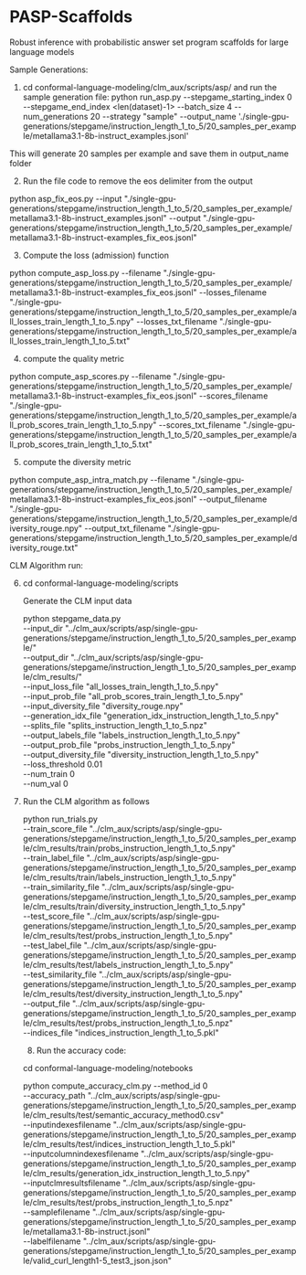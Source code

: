 # PASP-Scaffolds
Robust inference with probabilistic answer set program scaffolds for large language models

Sample Generations:

1. cd conformal-language-modeling/clm_aux/scripts/asp/ and run the sample generation file:
   	python run_asp.py --stepgame_starting_index 0 --stepgame_end_index <len(dataset)-1> --batch_size 4 --num_generations 20 --strategy "sample" --output_name './single-gpu-generations/stepgame/instruction_length_1_to_5/20_samples_per_example/metallama3.1-8b-instruct_examples.jsonl'
	
This will generate 20 samples per example and save them in output_name folder
   
2. Run the file code to remove the eos delimiter from the output
   
python asp_fix_eos.py --input "./single-gpu-generations/stepgame/instruction_length_1_to_5/20_samples_per_example/metallama3.1-8b-instruct_examples.jsonl" --output "./single-gpu-generations/stepgame/instruction_length_1_to_5/20_samples_per_example/metallama3.1-8b-instruct-examples_fix_eos.jsonl"

3. Compute the loss (admission) function
       
python compute_asp_loss.py --filename "./single-gpu-generations/stepgame/instruction_length_1_to_5/20_samples_per_example/metallama3.1-8b-instruct-examples_fix_eos.jsonl" --losses_filename "./single-gpu-generations/stepgame/instruction_length_1_to_5/20_samples_per_example/all_losses_train_length_1_to_5.npy" --losses_txt_filename "./single-gpu-generations/stepgame/instruction_length_1_to_5/20_samples_per_example/all_losses_train_length_1_to_5.txt"

4. compute the quality metric
   
python compute_asp_scores.py --filename "./single-gpu-generations/stepgame/instruction_length_1_to_5/20_samples_per_example/metallama3.1-8b-instruct-examples_fix_eos.jsonl" --scores_filename "./single-gpu-generations/stepgame/instruction_length_1_to_5/20_samples_per_example/all_prob_scores_train_length_1_to_5.npy" --scores_txt_filename "./single-gpu-generations/stepgame/instruction_length_1_to_5/20_samples_per_example/all_prob_scores_train_length_1_to_5.txt"

5. compute the diversity metric
   
python compute_asp_intra_match.py --filename "./single-gpu-generations/stepgame/instruction_length_1_to_5/20_samples_per_example/metallama3.1-8b-instruct-examples_fix_eos.jsonl" --output_filename "./single-gpu-generations/stepgame/instruction_length_1_to_5/20_samples_per_example/diversity_rouge.npy" --output_txt_filename "./single-gpu-generations/stepgame/instruction_length_1_to_5/20_samples_per_example/diversity_rouge.txt"

CLM Algorithm run:

6. cd conformal-language-modeling/scripts
   
   Generate the CLM input data
   
   python stepgame_data.py \
               --input_dir "../clm_aux/scripts/asp/single-gpu-generations/stepgame/instruction_length_1_to_5/20_samples_per_example/" \
               --output_dir "../clm_aux/scripts/asp/single-gpu-generations/stepgame/instruction_length_1_to_5/20_samples_per_example/clm_results/" \
			   --input_loss_file "all_losses_train_length_1_to_5.npy" \
			   --input_prob_file "all_prob_scores_train_length_1_to_5.npy" \
			   --input_diversity_file "diversity_rouge.npy" \
			   --generation_idx_file "generation_idx_instruction_length_1_to_5.npy" \
			   --splits_file "splits_instruction_length_1_to_5.npz" \
			   --output_labels_file "labels_instruction_length_1_to_5.npy" \
			   --output_prob_file "probs_instruction_length_1_to_5.npy" \
			   --output_diversity_file "diversity_instruction_length_1_to_5.npy" \
			   --loss_threshold 0.01 \
			   --num_train 0 \
			   --num_val 0


7. Run the CLM algorithm as follows
   
    python run_trials.py \
                --train_score_file "../clm_aux/scripts/asp/single-gpu-
                                    generations/stepgame/instruction_length_1_to_5/20_samples_per_example/clm_results/train/probs_instruction_length_1_to_5.npy" \
                --train_label_file "../clm_aux/scripts/asp/single-gpu-
                                    generations/stepgame/instruction_length_1_to_5/20_samples_per_example/clm_results/train/labels_instruction_length_1_to_5.npy" \
           --train_similarity_file "../clm_aux/scripts/asp/single-gpu-
                                    generations/stepgame/instruction_length_1_to_5/20_samples_per_example/clm_results/train/diversity_instruction_length_1_to_5.npy" \
                 --test_score_file "../clm_aux/scripts/asp/single-gpu-
                                    generations/stepgame/instruction_length_1_to_5/20_samples_per_example/clm_results/test/probs_instruction_length_1_to_5.npy" \
                 --test_label_file "../clm_aux/scripts/asp/single-gpu-
                                    generations/stepgame/instruction_length_1_to_5/20_samples_per_example/clm_results/test/labels_instruction_length_1_to_5.npy" \
            --test_similarity_file "../clm_aux/scripts/asp/single-gpu-
                                    generations/stepgame/instruction_length_1_to_5/20_samples_per_example/clm_results/test/diversity_instruction_length_1_to_5.npy" \
                     --output_file "../clm_aux/scripts/asp/single-gpu-
                                    generations/stepgame/instruction_length_1_to_5/20_samples_per_example/clm_results/test/probs_instruction_length_1_to_5.npz" \
		   --indices_file "indices_instruction_length_1_to_5.pkl"

   8. Run the accuracy code:
       
	cd conformal-language-modeling/notebooks

	python compute_accuracy_clm.py --method_id 0 \
            --accuracy_path "../clm_aux/scripts/asp/single-gpu-generations/stepgame/instruction_length_1_to_5/20_samples_per_example/clm_results/test/semantic_accuracy_method0.csv" \
            --inputindexesfilename "../clm_aux/scripts/asp/single-gpu-
                                    generations/stepgame/instruction_length_1_to_5/20_samples_per_example/clm_results/test/indices_instruction_length_1_to_5.pkl" \
            --inputcolumnindexesfilename "../clm_aux/scripts/asp/single-gpu-
                                   generations/stepgame/instruction_length_1_to_5/20_samples_per_example/clm_results/generation_idx_instruction_length_1_to_5.npy" \
            --inputclmresultsfilename "../clm_aux/scripts/asp/single-gpu-
                                       generations/stepgame/instruction_length_1_to_5/20_samples_per_example/clm_results/test/probs_instruction_length_1_to_5.npz" \
            --samplefilename "../clm_aux/scripts/asp/single-gpu-generations/stepgame/instruction_length_1_to_5/20_samples_per_example/metallama3.1-8b-instruct.jsonl" \
            --labelfilename "../clm_aux/scripts/asp/single-gpu-generations/stepgame/instruction_length_1_to_5/20_samples_per_example/valid_curl_length1-5_test3_json.json"

   
